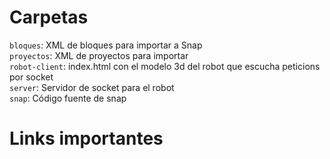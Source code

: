 # Carpetas
``bloques``: XML de bloques para importar a Snap  
``proyectos``: XML de proyectos para importar  
``robot-client``: index.html con el modelo 3d del robot que escucha peticions por socket  
``server``: Servidor de socket para el robot  
``snap``: Código fuente de snap  

# Links importantes
